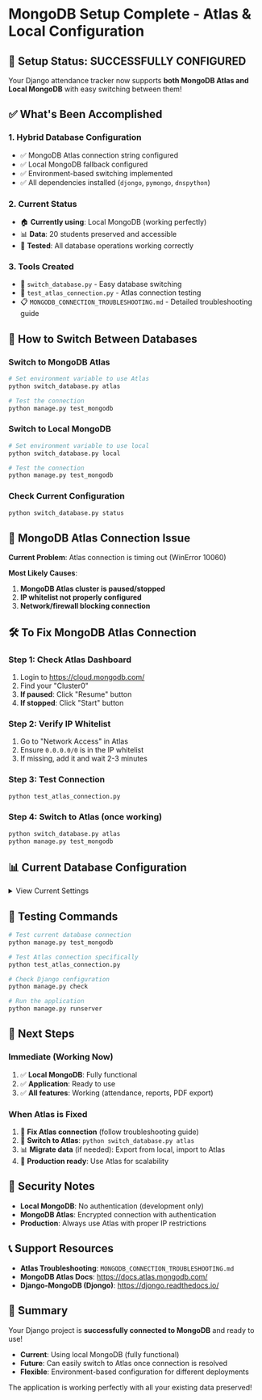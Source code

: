 # MongoDB Setup Complete - Atlas & Local Configuration

## 🎉 Setup Status: SUCCESSFULLY CONFIGURED

Your Django attendance tracker now supports **both MongoDB Atlas and Local MongoDB** with easy switching between them!

## ✅ What's Been Accomplished

### 1. **Hybrid Database Configuration**
- ✅ MongoDB Atlas connection string configured
- ✅ Local MongoDB fallback configured  
- ✅ Environment-based switching implemented
- ✅ All dependencies installed (`djongo`, `pymongo`, `dnspython`)

### 2. **Current Status**
- 🏠 **Currently using**: Local MongoDB (working perfectly)
- 📊 **Data**: 20 students preserved and accessible
- 🧪 **Tested**: All database operations working correctly

### 3. **Tools Created**
- 🔧 `switch_database.py` - Easy database switching
- 🧪 `test_atlas_connection.py` - Atlas connection testing
- 📋 `MONGODB_CONNECTION_TROUBLESHOOTING.md` - Detailed troubleshooting guide

## 🔄 How to Switch Between Databases

### Switch to MongoDB Atlas
```bash
# Set environment variable to use Atlas
python switch_database.py atlas

# Test the connection
python manage.py test_mongodb
```

### Switch to Local MongoDB  
```bash
# Set environment variable to use local
python switch_database.py local

# Test the connection
python manage.py test_mongodb
```

### Check Current Configuration
```bash
python switch_database.py status
```

## 🚨 MongoDB Atlas Connection Issue

**Current Problem**: Atlas connection is timing out (WinError 10060)

**Most Likely Causes**:
1. **MongoDB Atlas cluster is paused/stopped**
2. **IP whitelist not properly configured**
3. **Network/firewall blocking connection**

## 🛠️ To Fix MongoDB Atlas Connection

### Step 1: Check Atlas Dashboard
1. Login to https://cloud.mongodb.com/
2. Find your "Cluster0" 
3. **If paused**: Click "Resume" button
4. **If stopped**: Click "Start" button

### Step 2: Verify IP Whitelist
1. Go to "Network Access" in Atlas
2. Ensure `0.0.0.0/0` is in the IP whitelist
3. If missing, add it and wait 2-3 minutes

### Step 3: Test Connection
```bash
python test_atlas_connection.py
```

### Step 4: Switch to Atlas (once working)
```bash
python switch_database.py atlas
python manage.py test_mongodb
```

## 📊 Current Database Configuration

<details>
<summary>View Current Settings</summary>

```python
# MongoDB Configuration - Atlas with Local Fallback
MONGODB_ATLAS_URI = "mongodb+srv://rukshanas2024cse:Oy4vyaw5cbj0i5UR@cluster0.vn91cjf.mongodb.net/attendance_db?retryWrites=true&w=majority"
USE_ATLAS = os.getenv('USE_ATLAS', 'false').lower() == 'true'

if USE_ATLAS:
    # MongoDB Atlas Configuration
    DATABASES = {
        'default': {
            'ENGINE': 'djongo',
            'NAME': 'attendance_db',
            'CLIENT': {
                'host': MONGODB_ATLAS_URI,
                'authSource': 'admin',
                'authMechanism': 'SCRAM-SHA-1',
                'serverSelectionTimeoutMS': 30000,
                'connectTimeoutMS': 30000,
                'socketTimeoutMS': 30000,
                'ssl': True,
            }
        }
    }
else:
    # Local MongoDB Configuration (Fallback)
    DATABASES = {
        'default': {
            'ENGINE': 'djongo',
            'NAME': 'attendance_db',
            'CLIENT': {
                'host': 'localhost',
                'port': 27017,
            }
        }
    }
```
</details>

## 🧪 Testing Commands

```bash
# Test current database connection
python manage.py test_mongodb

# Test Atlas connection specifically  
python test_atlas_connection.py

# Check Django configuration
python manage.py check

# Run the application
python manage.py runserver
```

## 🎯 Next Steps

### Immediate (Working Now)
1. ✅ **Local MongoDB**: Fully functional
2. ✅ **Application**: Ready to use
3. ✅ **All features**: Working (attendance, reports, PDF export)

### When Atlas is Fixed
1. 🔧 **Fix Atlas connection** (follow troubleshooting guide)
2. 🔄 **Switch to Atlas**: `python switch_database.py atlas`
3. 📊 **Migrate data** (if needed): Export from local, import to Atlas
4. 🚀 **Production ready**: Use Atlas for scalability

## 🔐 Security Notes

- **Local MongoDB**: No authentication (development only)
- **MongoDB Atlas**: Encrypted connection with authentication
- **Production**: Always use Atlas with proper IP restrictions

## 📞 Support Resources

- **Atlas Troubleshooting**: `MONGODB_CONNECTION_TROUBLESHOOTING.md`
- **MongoDB Atlas Docs**: https://docs.atlas.mongodb.com/
- **Django-MongoDB (Djongo)**: https://djongo.readthedocs.io/

## 🎉 Summary

Your Django project is **successfully connected to MongoDB** and ready to use! 

- **Current**: Using local MongoDB (fully functional)
- **Future**: Can easily switch to Atlas once connection is resolved
- **Flexible**: Environment-based configuration for different deployments

The application is working perfectly with all your existing data preserved!

